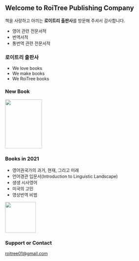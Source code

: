 
## Welcome to **RoiTree** Publishing Company

책을 사랑하고 아끼는 **로이트리 출판사**를 방문해 주셔서 감사합니다.

- 영어 관련 전문서적
- 번역서적 
- 통번역 관련 전문서적 

### **로이트리 출판사**
- We love books
- We make books
- We RoiTree books

### New Book 
<a href='https://ifh.cc/v-odQpkJ' target='_blank'><img src='https://ifh.cc/g/odQpkJ.png' border='0' width="120" height="160"></a>


### Books in 2021 
- 영어권국가의 과거, 현재, 그리고 미래 
- 언어경관 입문서(Introduction to Linguistic Landscape)
- 생생 시사영어
- 미국의 고민
- 영상번역 비법

<a href='https://ifh.cc/v-FKpTwm' target='_blank'><img src='https://ifh.cc/g/FKpTwm.png' border='0' width="100" height="100"></a>

### Support or Contact
roitree01@gmail.com
